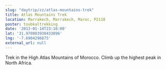 ```yaml
---
slug: "daytrip/zz/atlas-mountains-trek"
title: Atlas Mountains Trek
location: Marrakech, Marrakech, Maroc, P2118
poster: toubkaltrekking
date: '2013-01-14T23:10:00'
lat: '31.970803930433096'
lng: '-7.6904296875'
external_url: null
---
```


Trek in the High Atlas Mountains of Morocco. Climb up the highest peak in North Africa.
